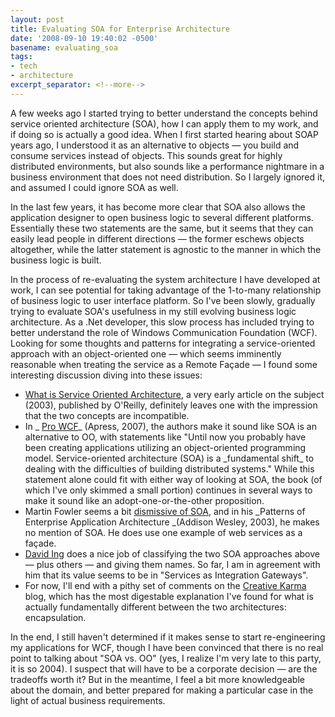 ```yaml
---
layout: post
title: Evaluating SOA for Enterprise Architecture
date: '2008-09-10 19:40:02 -0500'
basename: evaluating_soa
tags:
- tech
- architecture
excerpt_separator: <!--more-->
---
```


A few weeks ago I started trying to better understand the concepts behind
service oriented architecture (SOA), how I can apply them to my work, and if
doing so is actually a good idea. When I first started hearing about SOAP years
ago, I understood it as an alternative to objects &mdash; you build and consume
services instead of objects. This sounds great for highly distributed
environments, but also sounds like a performance nightmare in a business
environment that does not need distribution. So I largely ignored it, and
assumed I could ignore SOA as well. 

<!--more-->


In the last few years, it has become more clear that SOA also allows the
application designer to open business logic to several different platforms.
Essentially these two statements are the same, but it seems that they can easily
lead people in different directions &mdash; the former eschews objects altogether,
while the latter statement is agnostic to the manner in which the business logic
is built.

In the process of re-evaluating the system architecture I have developed at 
work, I can see potential for taking advantage of the 1-to-many relationship of 
business logic to user interface platform. So I've been slowly, gradually trying 
to evaluate SOA's usefulness in my still evolving business logic architecture. As a .Net 
developer, this slow process has included trying to better understand the role 
of Windows Communication Foundation (WCF). Looking for some thoughts and 
patterns for integrating a service-oriented approach with an object-oriented one 
&mdash; which seems imminently reasonable when treating the service as a Remote Fa&ccedil;ade 
&mdash; I found some interesting discussion diving into these issues:

<ul>
	<li><a href="http://webservices.xml.com/pub/a/ws/2003/09/30/soa.html">What 
	is Service Oriented Architecture</a>, a very early article on the subject 
	(2003), published by O'Reilly, definitely leaves one with the impression 
	that the two concepts are incompatible.</li>
	<li>In _
	<a href="http://books.google.com/books?id=fDykmoWpjzEC&amp;pg=PA35&amp;lpg=PA35&amp;dq=wcf+remoteobjects&amp;source=web&amp;ots=XW1NTudctl&amp;sig=6BThhde0l-QWNyQ7GypZhOyLlgo&amp;hl=en&amp;sa=X&amp;oi=book_result&amp;resnum=1&amp;ct=result#PPA34,M1">
	Pro WCF</a>_ (Apress, 2007), the authors make it sound like SOA is an 
	alternative to OO, with statements like "Until now you probably have been 
	creating applications utilizing an object-oriented programming model. 
	Service-oriented architecture (SOA) is a _fundamental shift_ to dealing 
	with the difficulties of building distributed systems." While this statement 
	alone could fit with either way of looking at SOA, the book (of which I've 
	only skimmed a small portion) continues in several ways to make it sound 
	like an adopt-one-or-the-other proposition.</li>
	<li>Martin Fowler seems a bit
	<a href="http://www.martinfowler.com/bliki/ServiceOrientedAmbiguity.html">
	dismissive of SOA</a>, and in his _Patterns of Enterprise Application 
	Architecture _(Addison Wesley, 2003), he makes no mention of SOA. He does use one 
	example of web services as a fa&ccedil;ade.</li>
	<li>
	<a href="http://www.from9till2.com/PermaLink.aspx?guid=bdf07eaf-02dd-4f65-bb57-83e00e914e45">
	David Ing</a> does a nice job of classifying the two SOA approaches above &mdash; 
	plus others &mdash; and giving them names. So far, I am in agreement with him that 
	its value seems to be in "Services as Integration Gateways".</li>
	<li>
	For now, I'll end with a pithy set of comments on the
	<a href="http://creativekarma.com/ee.php/quotes/comments/service_oriented_vs_object_oriented/">
	Creative Karma</a> blog, which has the most digestable explanation I've 
	found for what is actually fundamentally different between the two 
	architectures: encapsulation.</li>
</ul>

In the end, I still haven't determined if it makes sense to start re-engineering
my applications for WCF, though I have been convinced that there is no real
point to talking about "SOA vs. OO" (yes, I realize I'm  very late to this
party, it is so 2004). I suspect that will have to be a corporate decision
&mdash; are the tradeoffs worth it? But in the meantime, I feel a bit more
knowledgeable about the domain, and better prepared for making a particular case
in the light of actual business requirements.
